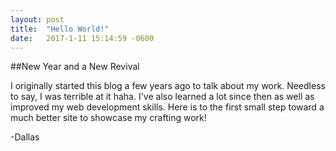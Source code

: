 ```yaml
---
layout: post
title:  "Hello World!"
date:   2017-1-11 15:14:59 -0600
---
```


##New Year and a New Revival

I originally started this blog a few years ago to talk about my work. Needless to say, I was terrible at it haha.
I've also learned a lot since then as well as improved my web development skills. Here is to the first small step toward a much better site to showcase my crafting work!

-Dallas
